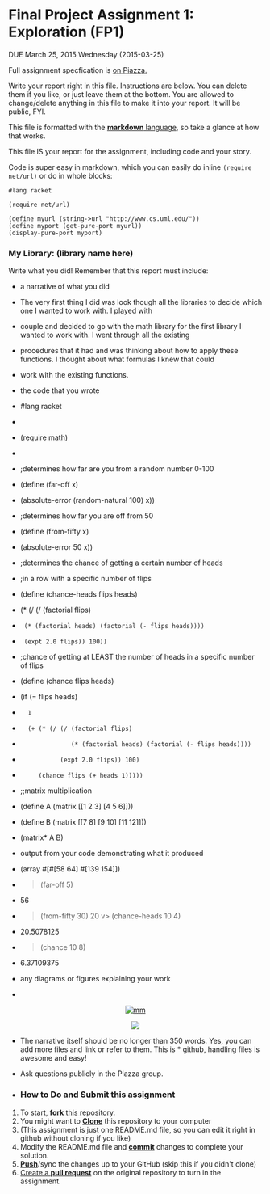 # Final Project Assignment 1: Exploration (FP1) 
DUE March 25, 2015 Wednesday (2015-03-25)

Full assignment specfication is [on Piazza.][piazza]

Write your report right in this file. Instructions are below. You can delete them if you like, or just leave them at the bottom.
You are allowed to change/delete anything in this file to make it into your report. It will be public, FYI.

This file is formatted with the [**markdown** language][markdown], so take a glance at how that works.

This file IS your report for the assignment, including code and your story.

Code is super easy in markdown, which you can easily do inline `(require net/url)` or do in whole blocks:
```
#lang racket

(require net/url)

(define myurl (string->url "http://www.cs.uml.edu/"))
(define myport (get-pure-port myurl))
(display-pure-port myport)
```

### My Library: (library name here)
Write what you did!
Remember that this report must include:
 
* a narrative of what you did
* The very first thing I did was look though all the libraries to decide which one I wanted to work with. I played with
* couple and decided to go with the math library for the first library I wanted to work with. I went through all the existing
* procedures that it had and was thinking about how to apply these functions. I thought about what formulas I knew that could
* work with the existing functions.
* the code that you wrote
* #lang racket
* 
* (require math)
* 
* ;determines how far are you from a random number 0-100
* (define (far-off x)
*   (absolute-error (random-natural 100) x))

* ;determines how far you are off from 50
* (define (from-fifty x)
*   (absolute-error 50 x))


* ;determines the chance of getting a certain number of heads
* ;in a row with a specific number of flips
* (define (chance-heads flips heads)
*   (* (/ (/ (factorial flips)
*      (* (factorial heads) (factorial (- flips heads))))
*      (expt 2.0 flips)) 100))

* ;chance of getting at LEAST the number of heads in a specific number of flips
* (define (chance flips heads)
*   (if (= flips heads)
*       1
*       (+ (* (/ (/ (factorial flips)
*                   (* (factorial heads) (factorial (- flips heads))))
*                (expt 2.0 flips)) 100)
*          (chance flips (+ heads 1)))))


* ;;matrix multiplication
* (define A (matrix [[1 2 3] [4 5 6]]))
* (define B (matrix [[7 8] [9 10] [11 12]]))
* (matrix* A B)
  

* output from your code demonstrating what it produced
* (array #[#[58 64] #[139 154]])
* > (far-off 5)
* 56
* > (from-fifty 30)
20
v> (chance-heads 10 4)
* 20.5078125
* > (chance 10 8)
* 6.37109375
* any diagrams or figures explaining your work 
* 


 <p align="center">
   <a href='http://postimg.org/image/5j0bg6pm7/' target='_blank'><img src='http://s3.postimg.org/5j0bg6pm7/image.jpg' border='0' alt="mm" /></a>
 </p>

 <p align="center">
   <img src="/http://s3.postimg.org/obc6jrm0j/image.png"/>
 </p>
 
* The narrative itself should be no longer than 350 words. Yes, you can add more files and link or refer to them. This is * github, handling files is awesome and easy!

* Ask questions publicly in the Piazza group.

* ### How to Do and Submit this assignment

1. To start, [**fork** this repository][forking].
1. You might want to [**Clone**][ref-clone] this repository to your computer
  2. (This assignment is just one README.md file, so you can edit it right in github without cloning if you like)
1. Modify the README.md file and [**commit**][ref-commit] changes to complete your solution.
1. [**Push**][ref-push]/sync the changes up to your GitHub (skip this if you didn't clone)
1. [Create a **pull request**][pull-request] on the original repository to turn in the assignment.

<!-- Links -->
[piazza]: https://piazza.com/class/i55is8xqqwhmr?cid=411
[markdown]: https://help.github.com/articles/markdown-basics/
[forking]: https://guides.github.com/activities/forking/
[ref-clone]: http://gitref.org/creating/#clone
[ref-commit]: http://gitref.org/basic/#commit
[ref-push]: http://gitref.org/remotes/#push
[pull-request]: https://help.github.com/articles/creating-a-pull-request
